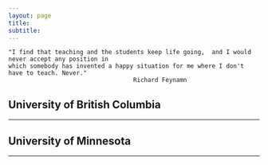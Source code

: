 ```yaml
---
layout: page
title: 
subtitle: 
---
```

 ```
 "I find that teaching and the students keep life going,  and I would never accept any position in 
which somebody has invented a happy situation for me where I don't have to teach. Never."
                                    Richard Feynamn
 ``` 


## University of British Columbia 
-------------

## University of Minnesota
-------------
